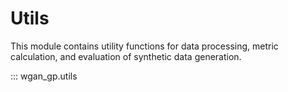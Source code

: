 # Utils

This module contains utility functions for data processing, metric calculation, and evaluation of synthetic data generation.

::: wgan_gp.utils

